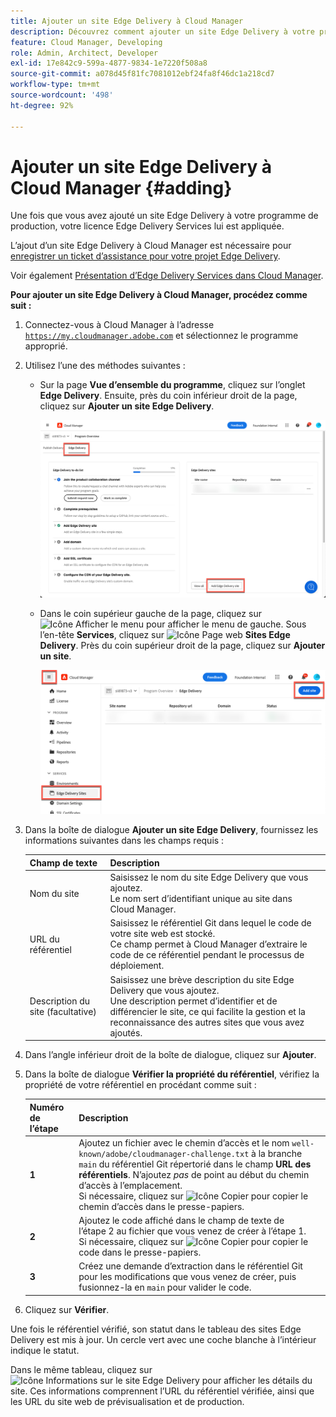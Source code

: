 ```yaml
---
title: Ajouter un site Edge Delivery à Cloud Manager
description: Découvrez comment ajouter un site Edge Delivery à votre programme de production ou à votre programme sandbox.
feature: Cloud Manager, Developing
role: Admin, Architect, Developer
exl-id: 17e842c9-599a-4877-9834-1e7220f508a8
source-git-commit: a078d45f81fc7081012ebf24fa8f46dc1a218cd7
workflow-type: tm+mt
source-wordcount: '498'
ht-degree: 92%

---
```


# Ajouter un site Edge Delivery à Cloud Manager {#adding}

Une fois que vous avez ajouté un site Edge Delivery à votre programme de production, votre licence Edge Delivery Services lui est appliquée.

L’ajout d’un site Edge Delivery à Cloud Manager est nécessaire pour [enregistrer un ticket d’assistance pour votre projet Edge Delivery](/help/edge/overview.md##support-ticket).

Voir également [Présentation d’Edge Delivery Services dans Cloud Manager](/help/implementing/cloud-manager/edge-delivery/introduction-to-edge-delivery-services.md).

**Pour ajouter un site Edge Delivery à Cloud Manager, procédez comme suit :**

1. Connectez-vous à Cloud Manager à l’adresse [`https://my.cloudmanager.adobe.com`](https://my.cloudmanager.adobe.com/) et sélectionnez le programme approprié.
1. Utilisez l’une des méthodes suivantes :

   * Sur la page **Vue d’ensemble du programme**, cliquez sur l’onglet **Edge Delivery**. Ensuite, près du coin inférieur droit de la page, cliquez sur **Ajouter un site Edge Delivery**.

     ![Ajouter un site Edge Delivery à partir de l’onglet Edge Delivery](/help/implementing/cloud-manager/assets/cm-eds-add1.png)

   * Dans le coin supérieur gauche de la page, cliquez sur ![Icône Afficher le menu](https://spectrum.adobe.com/static/icons/workflow_18/Smock_ShowMenu_18_N.svg) pour afficher le menu de gauche.
Sous l’en-tête **Services**, cliquez sur ![Icône Page web](https://spectrum.adobe.com/static/icons/workflow_18/Smock_WebPages_18_N.svg) **Sites Edge Delivery**.
Près du coin supérieur droit de la page, cliquez sur **Ajouter un site**.

     ![Ajouter un site Edge Delivery à partir du bouton Sites Edge Delivery](/help/implementing/cloud-manager/assets/cm-eds-add2.png)

1. Dans la boîte de dialogue **Ajouter un site Edge Delivery**, fournissez les informations suivantes dans les champs requis :

   | Champ de texte | Description |
   | - | --- |
   | Nom du site | Saisissez le nom du site Edge Delivery que vous ajoutez.<br>Le nom sert d’identifiant unique au site dans Cloud Manager. |
   | URL du référentiel | Saisissez le référentiel Git dans lequel le code de votre site web est stocké.<br>Ce champ permet à Cloud Manager d’extraire le code de ce référentiel pendant le processus de déploiement. |
   | Description du site (facultative) | Saisissez une brève description du site Edge Delivery que vous ajoutez.<br>Une description permet d’identifier et de différencier le site, ce qui facilite la gestion et la reconnaissance des autres sites que vous avez ajoutés. |

1. Dans l’angle inférieur droit de la boîte de dialogue, cliquez sur **Ajouter**.

1. Dans la boîte de dialogue **Vérifier la propriété du référentiel**, vérifiez la propriété de votre référentiel en procédant comme suit :

   | Numéro de l’étape | Description |
   | - | - |
   | **1** | Ajoutez un fichier avec le chemin d’accès et le nom `well-known/adobe/cloudmanager-challenge.txt` à la branche `main` du référentiel Git répertorié dans le champ **URL des référentiels**. N’ajoutez *pas* de point au début du chemin d’accès à l’emplacement.<br>Si nécessaire, cliquez sur ![Icône Copier](https://spectrum.adobe.com/static/icons/workflow_18/Smock_Copy_18_N.svg) pour copier le chemin d’accès dans le presse-papiers. |
   | **2** | Ajoutez le code affiché dans le champ de texte de l’étape 2 au fichier que vous venez de créer à l’étape 1.<br>Si nécessaire, cliquez sur ![Icône Copier](https://spectrum.adobe.com/static/icons/workflow_18/Smock_Copy_18_N.svg) pour copier le code dans le presse-papiers. |
   | **3** | Créez une demande d’extraction dans le référentiel Git pour les modifications que vous venez de créer, puis fusionnez-la en `main` pour valider le code. |

1. Cliquez sur **Vérifier**.

Une fois le référentiel vérifié, son statut dans le tableau des sites Edge Delivery est mis à jour. Un cercle vert avec une coche blanche à l’intérieur indique le statut.

Dans le même tableau, cliquez sur ![Icône Informations sur le site Edge Delivery](https://spectrum.adobe.com/static/icons/workflow_18/Smock_InfoOutline_18_N.svg) pour afficher les détails du site. Ces informations comprennent l’URL du référentiel vérifiée, ainsi que les URL du site web de prévisualisation et de production.
